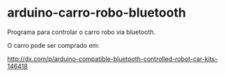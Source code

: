 arduino-carro-robo-bluetooth
============================

Programa para controlar o carro robo via bluetooth.

O carro pode ser comprado em:

http://dx.com/p/arduino-compatible-bluetooth-controlled-robot-car-kits-146418
